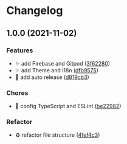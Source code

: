 # Changelog

## 1.0.0 (2021-11-02)


### Features

* ✨ add Firebase and Gitpod ([3f62280](https://www.github.com/judewang/next-firebase/commit/3f622801047f976a5518aa0dfc12db3cfdab3c88))
* ✨ add Theme and i18n ([dfb9575](https://www.github.com/judewang/next-firebase/commit/dfb9575f55846d3cfb58eef3af7fd0d013e74551))
* 👷 add auto release ([d819cb3](https://www.github.com/judewang/next-firebase/commit/d819cb307b0812dad66176c0c7044f1d0721bfa6))


### Chores

* 🚨 config TypeScript and ESLint ([be22982](https://www.github.com/judewang/next-firebase/commit/be22982c9fb273ad759fd5d7156c62d9d017c989))


### Refactor

* ♻️ refactor file structure ([4fef4c3](https://www.github.com/judewang/next-firebase/commit/4fef4c391f8ed99bcbfe5b04e6cfb6bdd8492bee))
